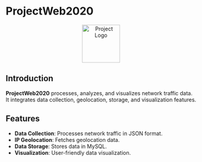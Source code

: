 # ProjectWeb2020

<p align="center">
  <img src="https://github.com/NikStef/Web_Project_2020/blob/main/ProjectWeb2020/logo.png" alt="Project Logo" width="100"/>
</p>

## Introduction
**ProjectWeb2020** processes, analyzes, and visualizes network traffic data. It integrates data collection, geolocation, storage, and visualization features.

## Features
- **Data Collection**: Processes network traffic in JSON format.
- **IP Geolocation**: Fetches geolocation data.
- **Data Storage**: Stores data in MySQL.
- **Visualization**: User-friendly data visualization.

